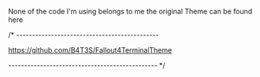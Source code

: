 None of the code I'm using belongs to me the original Theme can be found here 

/* ---------------------------------------------

 https://github.com/B4T3S/Fallout4TerminalTheme

----------------------------------------------- */
